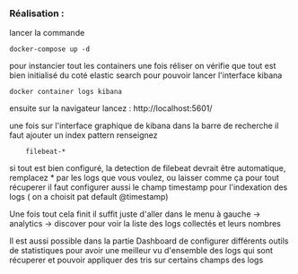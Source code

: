 ### Réalisation : 
lancer la commande 
```
docker-compose up -d
```
pour instancier tout les containers
une fois réliser on vérifie que tout est bien initialisé du coté elastic search pour pouvoir lancer l'interface kibana

```
docker container logs kibana
```

ensuite sur la navigateur lancez :
http://localhost:5601/

une fois sur l'interface graphique de kibana
dans la barre de recherche il faut ajouter un index pattern
renseignez 
```
    filebeat-*
```
si tout est bien configuré, la detection de filebeat devrait être automatique, remplacez * par les logs que vous voulez, ou laisser comme ça pour tout récuperer
il faut configurer aussi le champ timestamp pour l'indexation des logs ( on a choisit pat default @timestamp)

Une fois tout cela finit il suffit juste d'aller dans le menu à gauche -> analytics -> discover 
pour voir la liste des logs collectés et leurs nombres

Il est aussi possible dans la partie Dashboard de configurer différents outils de statistiques pour avoir une meilleur vu d'ensemble des logs qui sont récuperer et pouvoir appliquer des tris sur certains champs des logs
